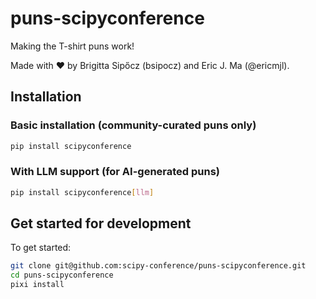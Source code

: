 # puns-scipyconference

Making the T-shirt puns work!

Made with ❤️ by Brigitta Sipőcz (bsipocz) and Eric J. Ma (@ericmjl).

## Installation

### Basic installation (community-curated puns only)
```bash
pip install scipyconference
```

### With LLM support (for AI-generated puns)
```bash
pip install scipyconference[llm]
```

## Get started for development

To get started:

```bash
git clone git@github.com:scipy-conference/puns-scipyconference.git
cd puns-scipyconference
pixi install
```
